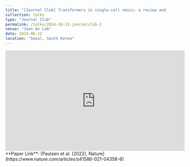 ```yaml
---
title: "[Journal Club] Transformers in single-cell omics: a review and new perspectives"
collection: talks
type: "Journal Club"
permalink: /talks/2024-10-12-journalclub-1
venue: "Joon An Lab"
date: 2024-06-12
location: "Seoul, South Korea"
---
```

<iframe width="560" height="315" src="https://www.youtube.com/embed/6g2Yxo4gQiw" 
        title="YouTube video player" frameborder="0" 
        allow="accelerometer; autoplay; clipboard-write; encrypted-media; gyroscope; picture-in-picture" 
        allowfullscreen>
</iframe>
<br>
**Paper Link**: [Paulsen et al. (2022), Nature](https://www.nature.com/articles/s41586-021-04358-6)